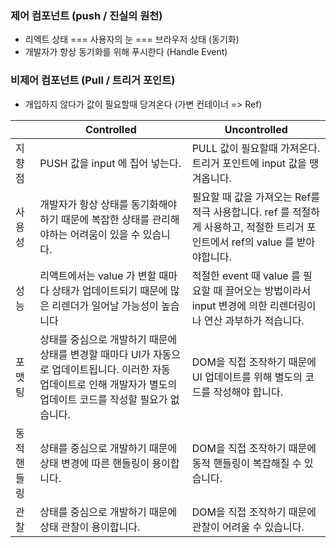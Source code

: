 ### 제어 컴포넌트 (push / 진실의 원천)
- 리엑트 상태 === 사용자의 눈 === 브라우저 상태 (동기화)
- 개발자가 항상 동기화를 위해 푸시한다
(Handle Event)

### 비제어 컴포넌트 (Pull / 트리거 포인트)
- 개입하지 않다가 값이 필요할때 당겨온다
(가변 컨테이너 => Ref)


|      |Controlled|Uncontrolled|
|------|---|---|
| 지향점 |PUSH 값을 input 에 집어 넣는다.|PULL 값이 필요할때 가져온다. 트리거 포인트에 input 값을 땡겨옵니다.|
| 사용성 |개발자가 항상 상태를 동기화해야하기 때문에 복잡한 상태를 관리해야하는 어려움이 있을 수 있습니다.|필요할 때 값을 가져오는 Ref를 적극 사용합니다. ref 를 적절하게 사용하고, 적절한 트리거 포인트에서 ref의 value 를 받아야합니다.|
| 성능 |리액트에서는 value 가 변할 때마다 상태가 업데이트되기 때문에 많은 리렌더가 일어날 가능성이 높습니다|적절한 event 때 value 를 필요할 때 끌어오는 방법이라서 input 변경에 의한 리렌더링이나 연산 과부하가 적습니다.|
| 포맷팅 |상태를 중심으로 개발하기 때문에 상태를 변경할 때마다 UI가 자동으로 업데이트됩니다. 이러한 자동 업데이트로 인해 개발자가 별도의 업데이트 코드를 작성할 필요가 없습니다.|DOM을 직접 조작하기 때문에 UI 업데이트를 위해 별도의 코드를 작성해야 합니다.|
| 동적 핸들링 |상태를 중심으로 개발하기 때문에 상태 변경에 따른 핸들링이 용이합니다.|DOM을 직접 조작하기 때문에 동적 핸들링이 복잡해질 수 있습니다.|
| 관찰 |상태를 중심으로 개발하기 때문에 상태 관찰이 용이합니다.|DOM을 직접 조작하기 때문에 관찰이 어려울 수 있습니다.|
